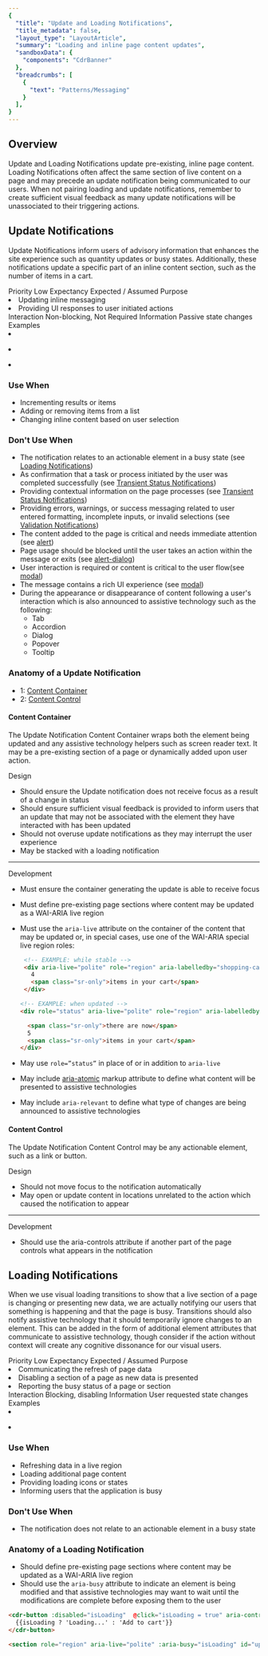 ```yaml
---
{
  "title": "Update and Loading Notifications",
  "title_metadata": false,
  "layout_type": "LayoutArticle",
  "summary": "Loading and inline page content updates",
  "sandboxData": {
    "components": "CdrBanner"
  },
  "breadcrumbs": [
    {
      "text": "Patterns/Messaging"
    }
  ],
}
---
```


<cdr-doc-table-of-contents-shell parentSelector='h2' childSelector='h3'>

## Overview

Update and Loading Notifications update pre-existing, inline page content. Loading Notifications often affect the same section of live content on a page and may precede an update notification being communicated to our users. When not pairing loading and update notifications, remember to create sufficient visual feedback as many update notifications will be unassociated to their triggering actions.

## Update Notifications

Update Notifications inform users of advisory information that enhances the site experience such as quantity updates or busy states.
Additionally, these notifications update a specific part of an inline content section, such as the number of items in a cart.

<cdr-table class="advanced-table" full-width=false>
  <tr>
    <th class="advanced-table__header">
      Priority
    </th>
    <td> <icon-information-fill /> Low</td>
  </tr>
  <tr>
    <th class="advanced-table__header">
      Expectancy
    </th>
    <td>Expected / Assumed</td>
  </tr>
  <tr>
  <tr>
    <th class="advanced-table__header">
      Purpose
    </th>
    <td>
      <cdr-list>
        <li>Updating inline messaging</li>
        <li>Providing UI responses to user initiated actions</li>
      </cdr-list>
    </td>
  </tr>
  <tr>
    <th class="advanced-table__header">Interaction</th>
    <td>Non-blocking, Not Required</td>
  </tr>
  <tr>
    <th class="advanced-table__header">Information</th>
    <td>Passive state changes </td>
  </tr>
  <tr>
    <th class="advanced-table__header">Examples</th>
    <td>
      <cdr-list>
          <li>
            <figure>
              <cdr-img :src="$withBase('/notifications/cartUpdateExample.png')" alt="An example on REI.com of this notifications" width="80px"/>
              <figcaption>
                <cdr-caption
                summary="After a user adds an item to their cart, a section of content near the Shopping Cart icon increases in number. Additionally, assistive technology should announce 'x items in your cart'."/>
              </figcaption>
            </figure>
          </li>
          <li>
            <figure>
              <cdr-img :src="$withBase('/notifications/updateExample.png')" alt="An example on REI.com of this notifications" width="350px"/>
              <figcaption>
                <cdr-caption
                summary=" After a user selects the 'Bontrager' filter on the Mountain Bike Helmets search results page, the 'Mountain Bike Helmets
            (number of results)' updates to 'Bontrager Mountain Bike Helmets (5 results)'. Ensuring this is marked up as a notification enable users of assistive technology stay informed of this update."/>
              </figcaption>
            </figure>
          </li>
          <li>
            <figure>
              <cdr-img :src="$withBase('/notifications/quantityUpdate.png')" alt="An example on REI.com of this notifications" width="500px"/>
              <figcaption>
                <cdr-caption
                summary=" As a user updates the quantity of an product in the shopping cart, multiple items are updated to reflect this change: item price, order summary subtotal, order total, and total and savings of the shopping cart."/>
              </figcaption>
            </figure>
          </li>
        </cdr-list>
    </td>
  </tr>
</cdr-table>

### Use When

- Incrementing results or items
- Adding or removing items from a list
- Changing inline content based on user selection

### Don't Use When
- The notification relates to an actionable element in a busy state (see [Loading Notifications](../update-and-loading-notifications/#loading-notifications))
- As confirmation that a task or process initiated by the user was completed successfully (see [Transient Status Notifications](#transient-status-notifications))
- Providing contextual information on the page processes (see [Transient Status Notifications](#transient-status-notifications))
- Providing errors, warnings, or success messaging related to user entered formatting, incomplete inputs, or invalid selections (see [Validation Notifications](validation/#validation-notifications))
- The content added to the page is critical and needs immediate attention (see [alert](../alerts))
- Page usage should be blocked until the user takes an action within the message or exits (see [alert-dialog](alerts/#alert-dialog))
- User interaction is required or content is critical to the user flow(see [modal](../../components/modal/))
- The message contains a rich UI experience (see [modal](../../components/modal/))
- During the appearance or disappearance of content following a user's interaction which is also announced to assistive technology such as the following:
  - Tab
  - Accordion
  - Dialog
  - Popover
  - Tooltip
  
### Anatomy of a Update Notification

<cdr-img :src="$withBase('/notifications/updateNotification.png')" alt="Diagram for conditional notifications as an overlay, annotating the required layout of the elements listed below" />

- 1: [Content Container](#content-container)
- 2: [Content Control](#content-control)
  
#### Content Container

The Update Notification Content Container wraps both the element being updated and any assistive technology helpers such as screen reader text. It may be a pre-existing section of a page or dynamically added upon user action.

Design 
- Should ensure the Update notification does not receive focus as a result of a change in status
- Should ensure sufficient visual feedback is provided to inform users that an update that may not be associated with the element they have interacted with has been updated
- Should not overuse update notifications as they may interrupt the user experience
- May be stacked with a loading notification
<hr/>

Development
- Must ensure the container generating the update is able to receive focus
- Must define pre-existing page sections where content may be updated as a WAI-ARIA live region
- Must use the `aria-live` attribute on the container of the content that may be updated or, in special cases, use one of the WAI-ARIA special live region roles:
  
   ```html
    <!-- EXAMPLE: while stable -->
    <div aria-live="polite" role="region" aria-labelledby="shopping-cart">
      4
      <span class="sr-only">items in your cart</span>
    </div>
    ```
    ```html
    <!-- EXAMPLE: when updated -->
    <div role="status" aria-live="polite" role="region" aria-labelledby="shopping-cart">

      <span class="sr-only">there are now</span>
      5
      <span class="sr-only">items in your cart</span>
    </div>
    ```
  
- May use `role=”status”` in place of or in addition to `aria-live`
- May include [aria-atomic](https://www.digitala11y.com/aria-atomic-properties/) markup attribute to define what content will be presented to assistive technologies
- May include `aria-relevant` to define what type of changes are being announced to assistive technologies
  
#### Content Control
 The Update Notification Content Control may be any actionable element, such as a link or button.

Design 
- Should not move focus to the notification automatically
- May open or update content in locations unrelated to the action which caused the notification to appear
<hr/>

Development
- Should use the aria-controls attribute if another part of the page controls what appears in the notification
  
## Loading Notifications

When we use visual loading transitions to show that a live section of a page is changing or presenting new data, we are actually notifying our users that something is happening and that the page is busy. Transitions should also notify assistive technology that it should temporarily ignore changes to an element.
This can be added in the form of additional element attributes that communicate to assistive technology, though consider if the action without context will create any cognitive dissonance for our visual users.

<cdr-table class="advanced-table" full-width=false>
  <tr>
    <th class="advanced-table__header">
      Priority
    </th>
    <td> <icon-information-fill /> Low</td>
  </tr>
  <tr>
    <th class="advanced-table__header">
      Expectancy
    </th>
    <td>Expected / Assumed</td>
  </tr>
  <tr>
  <tr>
    <th class="advanced-table__header">
      Purpose
    </th>
    <td>
      <cdr-list>
      <li>Communicating the refresh of page data</li>
      <li>Disabling a section of a page as new data is presented</li>
      <li>Reporting the busy status of a page or section</li>
      </cdr-list>
    </td>
  </tr>
  <tr>
    <th class="advanced-table__header">Interaction</th>
    <td>Blocking, disabling</td>
  </tr>
  <tr>
    <th class="advanced-table__header">Information</th>
    <td>User requested state changes</td>
  </tr>
  <tr>
    <th class="advanced-table__header">Examples</th>
    <td>
      <cdr-list>
        <li>
          <figure>
            <cdr-img :src="$withBase('/notifications/updateExamples.png')" alt="An example on REI.com of this update notification" width="250px"/>
            <figcaption>
              <cdr-caption
              summary="As the 'Find a store near you' modal is loading results, it displays a loading icon. Additionally, assistive technology should inform non-vision users of the busy state. For more information, review the loading notification section above."/>
            </figcaption>
          </figure>
        </li>
        <li>
        <figure>
            <cdr-img :src="$withBase('/notifications/updateExampleAddToCartButton.png')" alt="An example on REI.com of this update notification" width="250px"/>
            <figcaption>
              <cdr-caption
              summary="After a user presses the Add to Cart button, the button grays out or changes to a loading icon. Additionally, assistive technology should inform users of the busy state. For more information review the loading notification section above."/>
            </figcaption>
          </figure> 
        </li>
      </cdr-list>
    </td>
  </tr>
</cdr-table>

### Use When

- Refreshing data in a live region
- Loading additional page content
- Providing loading icons or states
- Informing users that the application is busy
### Don't Use When

- The notification does not relate to an actionable element in a busy state

### Anatomy of a Loading Notification

<cdr-img :src="$withBase('/notifications/loadingNotification.png')" alt="Diagram of loading animation annotating the list below" width="600px"/>

- Should define pre-existing page sections where content may be updated as a WAI-ARIA live region
- Should use the `aria-busy` attribute to indicate an element is being modified and that assistive technologies may want to wait until the modifications are complete before exposing them to the user

<cdr-doc-example-code-pair repository-href="/src/components/button" :sandbox-data="$page.frontmatter.sandboxData" :model="{isLoading: false}">

```html
<cdr-button :disabled="isLoading"  @click="isLoading = true" aria-controls="updateContainer">
  {{isLoading ? 'Loading...' : 'Add to cart'}}
</cdr-button>

<section role="region" aria-live="polite" :aria-busy="isLoading" id="updateContainer">{{isLoading ? 'This content is being updated...' : 'Live content section'}}</section>
```

</cdr-doc-example-code-pair>

</cdr-doc-table-of-contents-shell>
